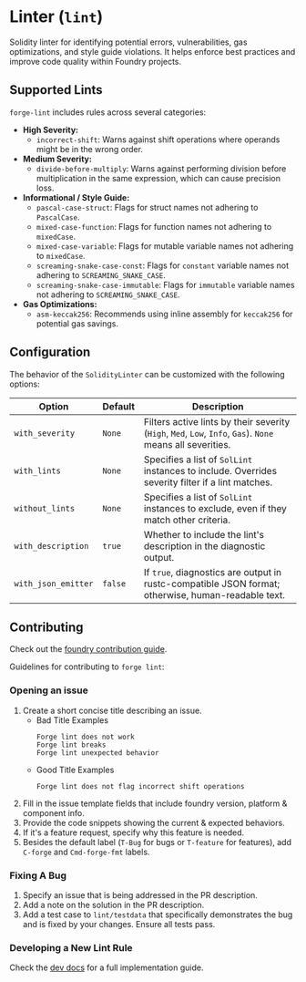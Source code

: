 # Linter (`lint`)

Solidity linter for identifying potential errors, vulnerabilities, gas optimizations, and style guide violations.
It helps enforce best practices and improve code quality within Foundry projects.

## Supported Lints

`forge-lint` includes rules across several categories:

*   **High Severity:**
    *   `incorrect-shift`: Warns against shift operations where operands might be in the wrong order.
*   **Medium Severity:**
    *   `divide-before-multiply`: Warns against performing division before multiplication in the same expression, which can cause precision loss.
*   **Informational / Style Guide:**
    *   `pascal-case-struct`: Flags for struct names not adhering to `PascalCase`.
    *   `mixed-case-function`: Flags for function names not adhering to `mixedCase`.
    *   `mixed-case-variable`: Flags for mutable variable names not adhering to `mixedCase`.
    *   `screaming-snake-case-const`: Flags for `constant` variable names not adhering to `SCREAMING_SNAKE_CASE`.
    *   `screaming-snake-case-immutable`: Flags for `immutable` variable names not adhering to `SCREAMING_SNAKE_CASE`.
*   **Gas Optimizations:**
    *   `asm-keccak256`: Recommends using inline assembly for `keccak256` for potential gas savings.

## Configuration

The behavior of the `SolidityLinter` can be customized with the following options:

| Option              | Default | Description                                                                                                |
|---------------------|---------|------------------------------------------------------------------------------------------------------------|
| `with_severity`     | `None`  | Filters active lints by their severity (`High`, `Med`, `Low`, `Info`, `Gas`). `None` means all severities. |
| `with_lints`        | `None`  | Specifies a list of `SolLint` instances to include. Overrides severity filter if a lint matches.           |
| `without_lints`     | `None`  | Specifies a list of `SolLint` instances to exclude, even if they match other criteria.                     |
| `with_description`  | `true`  | Whether to include the lint's description in the diagnostic output.                                        |
| `with_json_emitter` | `false` | If `true`, diagnostics are output in rustc-compatible JSON format; otherwise, human-readable text.         |

## Contributing

Check out the [foundry contribution guide](https://github.com/foundry-rs/foundry/blob/master/CONTRIBUTING.md).

Guidelines for contributing to `forge lint`:

### Opening an issue

1. Create a short concise title describing an issue.
    - Bad Title Examples
        ```text
        Forge lint does not work
        Forge lint breaks
        Forge lint unexpected behavior
        ```
    - Good Title Examples
        ```text
        Forge lint does not flag incorrect shift operations
        ```
2. Fill in the issue template fields that include foundry version, platform & component info.
3. Provide the code snippets showing the current & expected behaviors.
4. If it's a feature request, specify why this feature is needed.
5. Besides the default label (`T-Bug` for bugs or `T-feature` for features), add `C-forge` and `Cmd-forge-fmt` labels.

### Fixing A Bug

1. Specify an issue that is being addressed in the PR description.
2. Add a note on the solution in the PR description.
3. Add a test case to `lint/testdata` that specifically demonstrates the bug and is fixed by your changes. Ensure all tests pass.

### Developing a New Lint Rule

Check the [dev docs](../../docs/dev/lintrules.md) for a full implementation guide.
